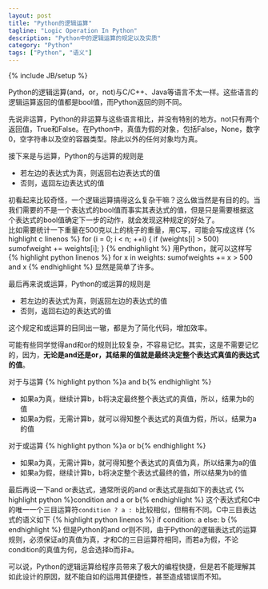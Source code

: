 ```yaml
---
layout: post
title: "Python的逻辑运算"
tagline: "Logic Operation In Python"
description: "Python中的逻辑运算的规定以及实质"
category: "Python"
tags: ["Python", "语义"]
---
```

{% include JB/setup %}

Python的逻辑运算(and，or，not)与C/C++、Java等语言不太一样。这些语言的逻辑运算返回的值都是bool值，而Python返回的则不同。

先说非运算，Python的非运算与这些语言相比，并没有特别的地方。not只有两个返回值，True和False。在Python中，真值为假的对象，包括False，None，数字0，空字符串以及空的容器类型。除此以外的任何对象均为真。

接下来是与运算，Python的与运算的规则是

* 若左边的表达式为真，则返回右边表达式的值  
* 否则，返回左边表达式的值

初看起来比较奇怪，一个逻辑运算搞得这么复杂干嘛？这么做当然是有目的的。当我们需要的不是一个表达式的bool值而事实其表达式的值，但是只是需要根据这个表达式的bool值确定下一步的动作，就会发现这种规定的好处了。  
比如需要统计一下重量在500克以上的桃子的重量，用C写，可能会写成这样
{% highlight c linenos %}
for (i = 0; i < n; ++i) {
    if (weights[i] > 500)
        sumofweight += weights[i];
}
{% endhighlight %}
用Python，就可以这样写
{% highlight python linenos %}
for x in weights:
    sumofweights += x > 500 and x
{% endhighlight %}
显然是简单了许多。

最后再来说或运算，Python的或运算的规则是

* 若左边的表达式为真，则返回左边的表达式的值
* 否则，返回右边的表达式的值

这个规定和或运算的目同出一辙，都是为了简化代码，增加效率。

可能有些同学觉得and和or的规则比较复杂，不容易记忆。其实，这是不需要记忆的，因为，**无论是and还是or，其结果的值就是最终决定整个表达式真值的表达式的值**。

对于与运算
{% highlight python %}a and b{% endhighlight %}

* 如果a为真，继续计算b，b将决定最终整个表达式的真值，所以，结果为b的值
* 如果a为假，无需计算b，就可以得知整个表达式的真值为假，所以，结果为a的值
 
对于或运算
{% highlight python %}a or b{% endhighlight %}

* 如果a为真，无需计算b，就可得知整个表达式的真值为真，所以结果为a的值
* 如果a为假，继续计算b，b将决定整个表达式最终的值，所以结果为b的值

最后再说一下and or表达式，通常所说的and or表达式是指如下的表达式
{% highlight python %}condition and a or b{% endhighlight %}
这个表达式和C中的唯一一个三目运算符`condition ? a : b`比较相似，但稍有不同。C中三目表达式的语义如下
{% highlight python linenos %}
if condition:
	a
else:
	b
{% endhighlight %}
但是Python的and or则不同，由于Python的逻辑表达式的运算规则，必须保证a的真值为真，才和C的三目运算符相同，而若a为假，不论condition的真值为何，总会选择b而非a。

可以说，Python的逻辑运算给程序员带来了极大的编程快捷，但是若不能理解其如此设计的原因，就不能自如的运用其便捷性，甚至造成错误而不知。
